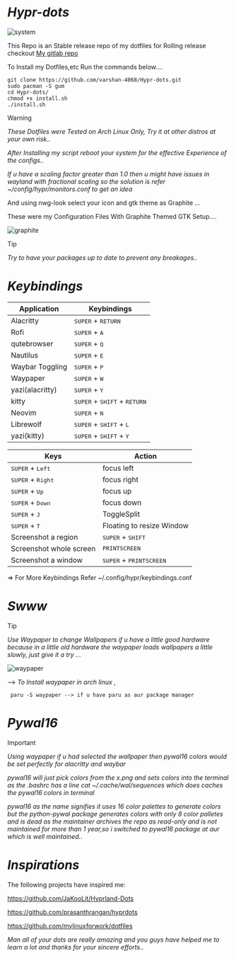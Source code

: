
# *Hypr-dots*

![system](https://github.com/user-attachments/assets/88498be2-581c-40af-ac1c-272678616e73)

This Repo is an Stable release repo of my dotfiles for Rolling release checkout [My gitlab repo](https://gitlab.com/varshan-4068/Hyprland-Arch)

To Install my Dotfiles,etc Run the commands below....

    git clone https://github.com/varshan-4068/Hypr-dots.git
    sudo pacman -S gum
    cd Hypr-dots/
    chmod +x install.sh
    ./install.sh

> [!Warning]
>
> *These Dotfiles were Tested on Arch Linux Only, Try it at other distros at your own risk..*
>
> *After Installing my script reboot your system for the effective Experience of the configs..*
> 
> *If u have a scaling factor greater than 1.0 then u might have issues in wayland with fractional scaling so the solution is refer ~/config/hypr/monitors.conf to get an idea*

And using nwg-look select your icon and gtk theme as Graphite ...

These were my Configuration Files With Graphite Themed GTK Setup.... 

![graphite](https://github.com/user-attachments/assets/2c703046-9121-4997-9fc8-a55f8c4972a0)

> [!Tip]
>
> *Try to have your packages up to date to prevent any breakages..*
>


# *Keybindings*

|   Application   |                Keybindings              |
|---------------- | ----------------------------------------|
|    Alacritty    |   <kbd>SUPER</kbd> + <kbd>RETURN</kbd>  | 
|      Rofi       |   <kbd>SUPER</kbd> + <kbd>A</kbd>       |
|   qutebrowser   |   <kbd>SUPER</kbd> + <kbd>Q</kbd>       |
|    Nautilus    |   <kbd>SUPER</kbd> + <kbd>E</kbd>       | 
| Waybar Toggling |   <kbd>SUPER</kbd> + <kbd>P</kbd>       |
|     Waypaper    |   <kbd>SUPER</kbd> + <kbd>W</kbd>       |
| yazi(alacritty) |   <kbd>SUPER</kbd> + <kbd>Y</kbd>       | 
|     kitty       |   <kbd>SUPER</kbd> + <kbd>SHIFT</kbd> + <kbd>RETURN</kbd> |
|     Neovim      |   <kbd>SUPER</kbd> + <kbd>N</kbd>       |
|    Librewolf    |   <kbd>SUPER</kbd> + <kbd>SHIFT</kbd> + <kbd>L</kbd> | 
|   yazi(kitty)   |   <kbd>SUPER</kbd> + <kbd>SHIFT</kbd> + <kbd>Y</kbd> |


|                 Keys                | Action      |
| ----------------------------------- | ----------- |
| <kbd>SUPER</kbd> + <kbd>Left</kbd>  | focus left  |
| <kbd>SUPER</kbd> + <kbd>Right</kbd> | focus right |
| <kbd>SUPER</kbd> + <kbd>Up</kbd>    | focus up    |
| <kbd>SUPER</kbd> + <kbd>Down</kbd>  | focus down  |
| <kbd>SUPER</kbd> + <kbd>J</kbd>     | ToggleSplit | 
| <kbd>SUPER</kbd> + <kbd>T</kbd>     | Floating to resize Window | 
| Screenshot a region | <kbd>SUPER</kbd> + <kbd>SHIFT</kbd> | 
| Screenshot whole screen | <kbd>PRINTSCREEN</kbd> |
| Screenshot a window | <kbd>SUPER</kbd> + <kbd>PRINTSCREEN</kbd> |

=> For More Keybindings Refer ~/.config/hypr/keybindings.conf

# *Swww*

> [!Tip]
>
> *Use Waypaper to change Wallpapers if u have a little good hardware because in a little old hardware the waypaper loads wallpapers a little slowly, just give it a try ...*
>

![waypaper](https://github.com/user-attachments/assets/808bc8f5-04af-4cd1-833b-ed42e209ecb0)

--> *To Install waypaper in arch linux* , 

     paru -S waypaper --> if u have paru as aur package manager

# *Pywal16*

> [!IMPORTANT]
>
> *Using waypaper if u had selected the wallpaper then pywal16 colors would be set perfectly for alacritty and waybar*
>
> *pywal16 will just pick colors from the x.png and sets colors into the terminal as the .bashrc has a line cat ~/.cache/wal/sequences which does caches the pywal16 colors in terminal*
>
> *pywal16 as the name signifies it uses 16 color palettes to generate colors but the python-pywal package generates colors with only 8 color palletes and is dead as the maintainer archives the repo as read-only and is not maintained for more than 1 year,so i switched to pywal16 package at aur which is well maintained..*


# *Inspirations*

The following projects have inspired me:

 https://github.com/JaKooLit/Hyprland-Dots

 https://github.com/prasanthrangan/hyprdots 

 https://github.com/mylinuxforwork/dotfiles

*Man all of your dots are really amazing and you guys have helped me to learn a lot and thanks for your sincere efforts..*

